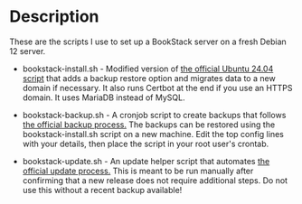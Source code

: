 # Description
These are the scripts I use to set up a BookStack server on a fresh Debian 12 server.

- bookstack-install.sh - Modified version of [the official Ubuntu 24.04 script](https://codeberg.org/bookstack/devops/src/branch/main/scripts/installation-ubuntu-24.04.sh)
that adds a backup restore option and migrates data to a new domain if necessary.
It also runs Certbot at the end if you use an HTTPS domain. It uses MariaDB instead of MySQL.

- bookstack-backup.sh - A cronjob script to create backups that follows [the official backup process.](https://www.bookstackapp.com/docs/admin/backup-restore/)
The backups can be restored using the bookstack-install.sh script on a new machine.
Edit the top config lines with your details, then place the script in your root user's crontab.

- bookstack-update.sh - An update helper script that automates [the official update process.](https://www.bookstackapp.com/docs/admin/updates/)
This is meant to be run manually after confirming that a new release does not require additional steps.
Do not use this without a recent backup available!
